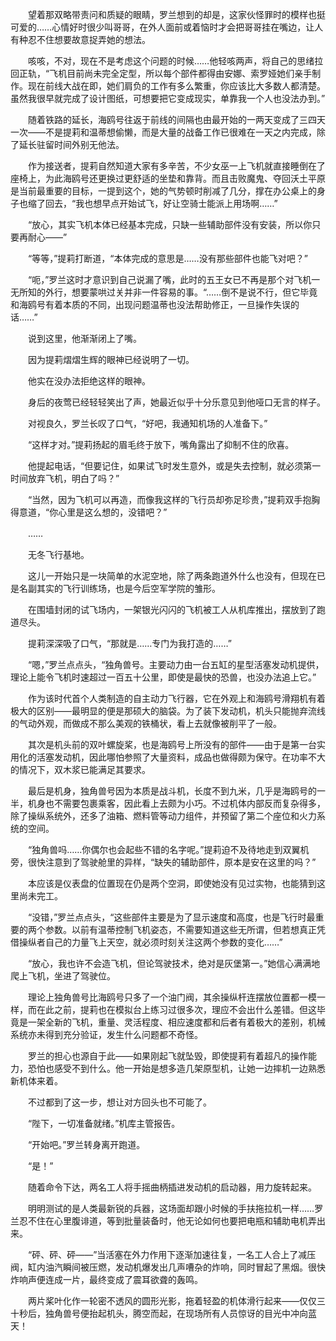 　　望着那双略带责问和质疑的眼睛，罗兰想到的却是，这家伙怪罪时的模样也挺可爱的……心情好时很少叫哥哥，在外人面前或着恼时才会把哥哥挂在嘴边，让人有种忍不住想要故意捉弄她的想法。

　　咳咳，不对，现在不是考虑这个问题的时候……他轻咳两声，将自己的思绪拉回正轨，“飞机目前尚未完全定型，所以每个部件都得由安娜、索罗娅她们亲手制作。现在前线大战在即，她们肩负的工作有多么繁重，你应该比大多数人都清楚。虽然我很早就完成了设计图纸，可想要把它变成现实，单靠我一个人也没法办到。”

　　随着铁路的延长，海鸥号往返于前线的间隔也由最开始的一两天变成了三四天一次——不是提莉和温蒂想偷懒，而是大量的战备工作已很难在一天之内完成，除了延长驻留时间外别无他法。

　　作为接送者，提莉自然知道大家有多辛苦，不少女巫一上飞机就直接睡倒在了座椅上，为此海鸥号还更换过更舒适的坐垫和靠背。而且击败魔鬼、夺回沃土平原是当前最重要的目标，一提到这个，她的气势顿时削减了几分，撑在办公桌上的身子也缩了回去，“我也想早点开始试飞，好让空骑士能派上用场啊……”

　　“放心，其实飞机本体已经基本完成，只缺一些辅助部件没有安装，所以你只要再耐心——”

　　“等等，”提莉打断道，“本体完成的意思是……没有那些部件也能飞对吧？”

　　“呃，”罗兰这时才意识到自己说漏了嘴，此时的五王女已不再是那个对飞机一无所知的外行，想要蒙哄过关并非一件容易的事。“……倒不是说不行，但它毕竟和海鸥号有着本质的不同，出现问题温蒂也没法帮助修正，一旦操作失误的话……”

　　说到这里，他渐渐闭上了嘴。

　　因为提莉熠熠生辉的眼神已经说明了一切。

　　他实在没办法拒绝这样的眼神。

　　身后的夜莺已经轻轻笑出了声，她最近似乎十分乐意见到他哑口无言的样子。

　　对视良久，罗兰长叹了口气，“好吧，我通知机场的人准备下。”

　　“这样才对。”提莉扬起的眉毛终于放下，嘴角露出了抑制不住的欣喜。

　　他提起电话，“但要记住，如果试飞时发生意外，或是失去控制，就必须第一时间放弃飞机，明白了吗？”

　　“当然，因为飞机可以再造，而像我这样的飞行员却弥足珍贵，”提莉双手抱胸得意道，“你心里是这么想的，没错吧？”

　　……

　　无冬飞行基地。

　　这儿一开始只是一块简单的水泥空地，除了两条跑道外什么也没有，但现在已是名副其实的飞行训练场，也是今后空军学院的雏形。

　　在围墙封闭的试飞场内，一架银光闪闪的飞机被工人从机库推出，摆放到了跑道尽头。

　　提莉深深吸了口气，“那就是……专门为我打造的……”

　　“嗯，”罗兰点点头，“独角兽号。主要动力由一台五缸的星型活塞发动机提供，理论上能令飞机时速超过一百五十公里，即使是最快的恐兽，也没办法追上它。”

　　作为该时代首个人类制造的自主动力飞行器，它在外观上和海鸥号滑翔机有着极大的区别——最明显的便是那硕大的脑袋。为了装下发动机，机头只能抛弃流线的气动外观，而做成不那么美观的铁桶状，看上去就像被削平了一般。

　　其次是机头前的双叶螺旋桨，也是海鸥号上所没有的部件——由于是第一台实用化的活塞发动机，因此哪怕参照了大量资料，成品也做得颇为保守。在功率不大的情况下，双木浆已能满足其要求。

　　最后是机身，独角兽号因为本质是战斗机，长度不到九米，几乎是海鸥号的一半，机身也不需要包裹乘客，因此看上去颇为小巧。不过机体内部反而复杂得多，除了操纵系统外，还多了油箱、燃料管等动力组件，并预留了第二个座位和火力系统的空间。

　　“独角兽吗……你偶尔也会起些不错的名字呢。”提莉迫不及待地走到双翼机旁，很快注意到了驾驶舱里的异样，“缺失的辅助部件，原本是安在这里的吗？”

　　本应该是仪表盘的位置现在仍是两个空洞，即使她没有见过实物，也能猜到这里尚未完工。

　　“没错，”罗兰点点头，“这些部件主要是为了显示速度和高度，也是飞行时最重要的两个参数。以前有温蒂控制飞机姿态，不需要知道这些无所谓，但若想真正凭借操纵者自己的力量飞上天空，就必须时刻关注这两个参数的变化……”

　　“放心，我也许不会造飞机，但论驾驶技术，绝对是灰堡第一。”她信心满满地爬上飞机，坐进了驾驶位。

　　理论上独角兽号比海鸥号只多了一个油门阀，其余操纵杆连摆放位置都一模一样，而在此之前，提莉也在模拟台上练习过很多次，理应不会出什么差错。但这毕竟是一架全新的飞机，重量、灵活程度、相应速度都和后者有着极大的差别，机械系统亦未得到充分验证，发生什么问题都不奇怪。

　　罗兰的担心也源自于此——如果刚起飞就坠毁，即使提莉有着超凡的操作能力，恐怕也感受不到什么。他一开始是想多造几架原型机，让她一边摔机一边熟悉新机体来着。

　　不过都到了这一步，想让对方回头也不可能了。

　　“陛下，一切准备就绪。”机库主管报告。

　　“开始吧。”罗兰转身离开跑道。

　　“是！”

　　随着命令下达，两名工人将手摇曲柄插进发动机的启动器，用力旋转起来。

　　明明测试的是人类最新锐的兵器，这场面却跟小时候的手扶拖拉机一样……罗兰忍不住在心里腹诽道，等到批量装备时，他无论如何也要把电瓶和辅助电机弄出来。

　　“砰、砰、砰——”当活塞在外力作用下逐渐加速往复，一名工人合上了减压阀，缸内油汽瞬间被压燃，发动机爆发出几声嘈杂的炸响，同时冒起了黑烟。很快炸响声便连成一片，最终变成了震耳欲聋的轰鸣。

　　两片桨叶化作一轮密不透风的圆形光影，拖着轻盈的机体滑行起来——仅仅三十秒后，独角兽号便抬起机头，腾空而起，在现场所有人员惊讶的目光中冲向蓝天！
